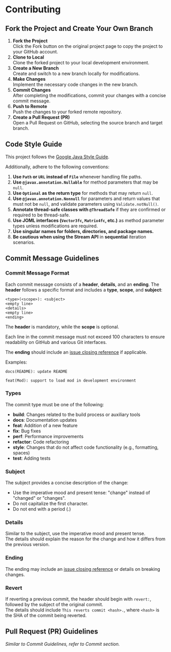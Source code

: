 # Contributing  

## Fork the Project and Create Your Own Branch  

1. **Fork the Project**  
   Click the Fork button on the original project page to copy the project to your GitHub account.  
2. **Clone to Local**  
   Clone the forked project to your local development environment.  
3. **Create a New Branch**  
   Create and switch to a new branch locally for modifications.  
4. **Make Changes**  
   Implement the necessary code changes in the new branch.  
5. **Commit Changes**  
   After completing the modifications, commit your changes with a concise commit message.  
6. **Push to Remote**  
   Push the changes to your forked remote repository.  
7. **Create a Pull Request (PR)**  
   Open a Pull Request on GitHub, selecting the source branch and target branch.  

## Code Style Guide  

This project follows the [Google Java Style Guide](http://hawstein.com/2014/01/20/google-java-style/).  

Additionally, adhere to the following conventions:  

1. **Use `Path` or `URL` instead of `File`** whenever handling file paths.  
2. **Use `@javax.annotation.Nullable`** for method parameters that may be `null`.  
3. **Use `Optional` as the return type** for methods that may return `null`.  
4. **Use `@javax.annotation.Nonnull`** for parameters and return values that must not be `null`, and validate parameters using `Validate.notNull()`.  
5. **Annotate thread-safe classes with `@ThreadSafe`** if they are confirmed or required to be thread-safe.  
6. **Use JOML interfaces (`Vector3fc`, `Matrix4fc`, etc.)** as method parameter types unless modifications are required.  
7. **Use singular names for folders, directories, and package names.**  
8. **Be cautious when using the Stream API** in **sequential** iteration scenarios.  

## Commit Message Guidelines  

### Commit Message Format  

Each commit message consists of a **header**, **details**, and an **ending**. The **header** follows a specific format and includes a **type**, **scope**, and **subject**:  
```
<type>(<scope>): <subject>
<empty line>
<details>
<empty line>
<ending>
```  
The **header** is mandatory, while the **scope** is optional.  

Each line in the commit message must not exceed 100 characters to ensure readability on GitHub and various Git interfaces.  

The **ending** should include an [issue closing reference](https://help.github.com/en/articles/closing-issues-using-keywords) if applicable.  

Examples:  
```
docs(README): update README
```  
```
feat(Mod): support to load mod in development environment
```  

### Types  

The commit type must be one of the following:  

- **build**: Changes related to the build process or auxiliary tools  
- **docs**: Documentation updates  
- **feat**: Addition of a new feature  
- **fix**: Bug fixes  
- **perf**: Performance improvements  
- **refactor**: Code refactoring  
- **style**: Changes that do not affect code functionality (e.g., formatting, spaces)  
- **test**: Adding tests  

### Subject  

The subject provides a concise description of the change:  
- Use the imperative mood and present tense: "change" instead of "changed" or "changes".  
- Do not capitalize the first character.  
- Do not end with a period (.)  

### Details  

Similar to the subject, use the imperative mood and present tense.  
The details should explain the reason for the change and how it differs from the previous version.  

### Ending  

The ending may include an [issue closing reference](https://help.github.com/en/articles/closing-issues-using-keywords) or details on breaking changes.  

### Revert  

If reverting a previous commit, the header should begin with `revert:`, followed by the subject of the original commit.  
The details should include `This reverts commit <hash>.`, where `<hash>` is the SHA of the commit being reverted.  

## Pull Request (PR) Guidelines  

_Similar to Commit Guidelines, refer to Commit section._